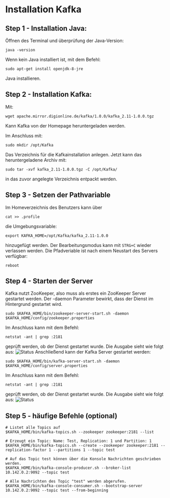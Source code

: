 # Installation Kafka

## Step 1 - Installation Java:

Öffnen des Terminal und überprüfung der Java-Version:
```
java -version
```
Wenn kein Java installiert ist, mit dem Befehl:
```
sudo apt-get install openjdk-8-jre
```
Java installieren.

## Step 2 - Installation Kafka:

Mit:
```
wget apache.mirror.digionline.de/kafka/1.0.0/kafka_2.11-1.0.0.tgz
```
Kann Kafka von der Homepage heruntergeladen werden.

Im Anschluss mit:
```
sudo mkdir /opt/Kafka
```
Das Verzeichnis für die Kafkainstallation anlegen.
Jetzt kann das heruntergeladene Archiv mit:
```
sudo tar -xvf kafka_2.11-1.0.0.tgz -C /opt/Kafka/
```
in das zuvor angelegte Verzeichnis entpackt werden.

## Step 3 - Setzen der Pathvariable

Im Homeverzeichnis des Benutzers kann über
```
cat >> .profile
```
die Umgebungsvariable:
```
export KAFKA_HOME=/opt/Kafka/kafka_2.11-1.0.0
```
hinzugefügt werden. 
Der Bearbeitungsmodus kann mit ```STRG+C``` wieder verlassen werden.
Die Pfadveriable ist nach einem Neustart des Servers verfügbar:
```
reboot
```

## Step 4 - Starten der Server

Kafka nutzt ZooKeeper, also muss als erstes ein ZooKeeper Server gestartet werden.
Der -daemon Parameter bewirkt, dass der Dienst im Hintergrund gestartet wird.
```
sudo $KAFKA_HOME/bin/zookeeper-server-start.sh -daemon $KAFKA_HOME/config/zookeeper.properties
```
Im Anschluss kann mit dem Befehl:
```
netstat -ant | grep :2181
```
geprüft werden, ob der Dienst gestartet wurde. Die Ausgabe sieht wie folgt aus:
![Status](https://github.com/PeterThies/Event-Processing/blob/master/DevelopmentEnvironment/VirtualMachine/images/Installation_check_zookeeper.JPG)
Anschließend kann der Kafka Server gestartet werden:
```
sudo $KAFKA_HOME/bin/kafka-server-start.sh -daemon $KAFKA_HOME/config/server.properties
```
Im Anschluss kann mit dem Befehl:
```
netstat -ant | grep :2181
```
geprüft werden, ob der Dienst gestartet wurde. Die Ausgabe sieht wie folgt aus:
![Status](https://github.com/PeterThies/Event-Processing/blob/master/DevelopmentEnvironment/VirtualMachine/images/Installation_check_kafka.JPG)
## Step 5 - häufige Befehle (optional)

```
# Listet alle Topics auf
$KAFKA_HOME/bin/kafka-topics.sh --zookeeper zookeeper:2181 --list

# Erzeugt ein Topic: Name: Test, Replication: 1 und Partition: 1
$KAFKA_HOME/bin/kafka-topics.sh --create --zookeeper zookeeper:2181 --replication-factor 1 --partitions 1 --topic test

# Auf das Topic test können über die Konsole Nachrichten geschrieben werden.
$KAFKA_HOME/bin/kafka-console-producer.sh --broker-list 10.142.0.2:9092 --topic test

# Alle Nachrichten des Topic "test" werden abgerufen.
$KAFKA_HOME/bin/kafka-console-consumer.sh --bootstrap-server 10.142.0.2:9092 --topic test --from-beginning
```
